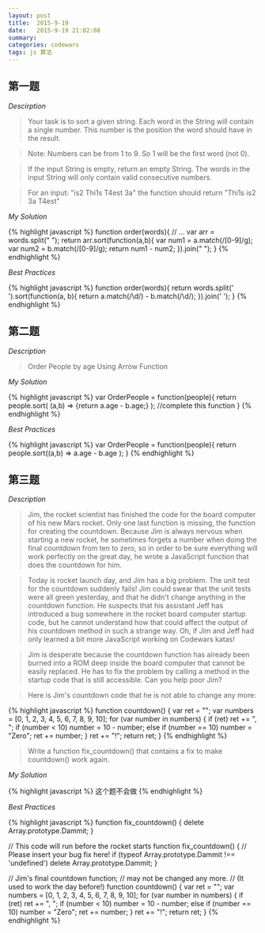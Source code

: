 ```yaml
---
layout: post
title:  2015-9-19
date:   2015-9-19 21:02:08
summary:
categories: codewars
tags: js 算法
---
```


## 第一题

*Descirption*

> Your task is to sort a given string. Each word in the String will contain a single number. This number is the position the word should have in the result.

> Note: Numbers can be from 1 to 9. So 1 will be the first word (not 0).

> If the input String is empty, return an empty String. The words in the input String will only contain valid consecutive numbers.

> For an input: "is2 Thi1s T4est 3a" the function should return "Thi1s is2 3a T4est"

*My Solution*

{% highlight javascript %}
function order(words){
  // ...
  var arr = words.split(" ");
  return arr.sort(function(a,b){
      var num1 = a.match(/[0-9]/g);
      var num2 = b.match(/[0-9]/g);
      return num1 - num2;
      }).join(" ");
}
{% endhighlight %}

*Best Practices*

{% highlight javascript %}
function order(words){
  return words.split(' ').sort(function(a, b){
      return a.match(/\d/) - b.match(/\d/);
   }).join(' ');
}
{% endhighlight %}

## 第二题

*Description*

> Order People by age Using Arrow Function

*My Solution*

{% highlight javascript %}
var OrderPeople = function(people){
  return people.sort( (a,b) => {return a.age - b.age;} ); //complete this function
}
{% endhighlight %}

*Best Practices*

{% highlight javascript %}
var OrderPeople = function(people){
  return people.sort((a,b) => a.age - b.age );
}
{% endhighlight %}

## 第三题

*Description*

>Jim, the rocket scientist has finished the code for the board computer of his new Mars rocket. Only one last function is missing, the function for creating the countdown. Because Jim is always nervous when starting a new rocket, he sometimes forgets a number when doing the final countdown from ten to zero, so in order to be sure everything will work perfectly on the great day, he wrote a JavaScript function that does the countdown for him.

> Today is rocket launch day, and Jim has a big problem. The unit test for the countdown suddenly fails! Jim could swear that the unit tests were all green yesterday, and that he didn't change anything in the countdown function. He suspects that his assistant Jeff has introduced a bug somewhere in the rocket board computer startup code, but he cannot understand how that could affect the output of his countdown method in such a strange way. Oh, if Jim and Jeff had only learned a bit more JavaScript working on Codewars katas!

> Jim is desperate because the countdown function has already been burned into a ROM deep inside the board computer that cannot be easily replaced. He has to fix the problem by calling a method in the startup code that is still accessible. Can you help poor Jim?

> Here is Jim's countdown code that he is not able to change any more:

{% highlight javascript %}
function countdown() {
  var ret = "";
  var numbers = [0, 1, 2, 3, 4, 5, 6, 7, 8, 9, 10];
  for (var number in numbers) {
    if (ret) ret += ", ";
    if (number < 10)
      number = 10 - number;
    else if (number == 10)
      number = "Zero";
    ret += number;
  }
  ret += "!";
  return ret;
}
{% endhighlight %}
> Write a function fix_countdown() that contains a fix to make countdown() work again.

*My Solution*

{% highlight javascript %}
这个题不会做
{% endhighlight %}

*Best Practices*

{% highlight javascript %}
function fix_countdown() {
  delete Array.prototype.Dammit;
}

// This code will run before the rocket starts
function fix_countdown() {
  // Please insert your bug fix here!
  if (typeof Array.prototype.Dammit !== 'undefined') delete Array.prototype.Dammit;
}

// Jim's final countdown function;
// may not be changed any more.
// (It used to work the day before!)
function countdown() {
  var ret = "";
  var numbers = [0, 1, 2, 3, 4, 5, 6, 7, 8, 9, 10];
  for (var number in numbers) {
    if (ret) ret += ", ";
    if (number < 10)
      number = 10 - number;
    else if (number == 10)
      number = "Zero";
    ret += number;
  }
  ret += "!";
  return ret;
}
{% endhighlight %}

